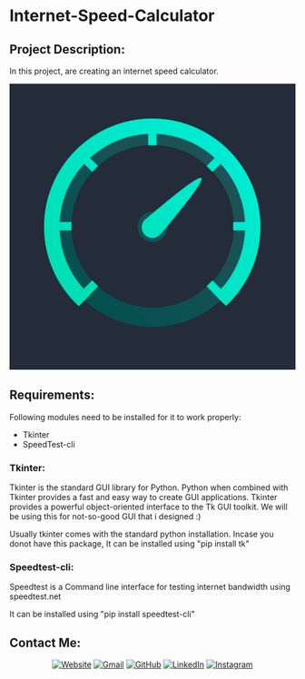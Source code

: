 # Internet-Speed-Calculator

## Project Description:
In this project, are creating an internet speed calculator.

<p align="center">
  <img src="https://github.com/HxnDev/Internet-Speed-Calculator/blob/main/icon.png">
</p>

## Requirements:
Following modules need to be installed for it to work properly:
- Tkinter
- SpeedTest-cli

### Tkinter:
Tkinter is the standard GUI library for Python. Python when combined with Tkinter provides a fast and easy way to create GUI applications. Tkinter provides a powerful object-oriented interface to the Tk GUI toolkit. We will be using this for not-so-good GUI that i designed :)

Usually tkinter comes with the standard python installation. Incase you donot have this package, It can be installed using "pip install tk"


### Speedtest-cli:
Speedtest is a Command line interface for testing internet bandwidth using speedtest.net

It can be installed using "pip install speedtest-cli"

## Contact Me: 
<p align="center">
  <a href="http://www.hxndev.com/"><img src="https://img.icons8.com/bubbles/50/000000/web.png" alt="Website"/></a>
	<a href="mailto:chhxnshah@gmail.com"><img src="https://img.icons8.com/bubbles/50/000000/gmail.png" alt="Gmail"/></a>
	<a href="https://github.com/HxnDev"><img src="https://img.icons8.com/bubbles/50/000000/github.png" alt="GitHub"/></a>
	<a href="https://www.linkedin.com/in/hassan-shahzad-2a6617212/"><img src="https://img.icons8.com/bubbles/50/000000/linkedin.png" alt="LinkedIn"/></a>
	<a href="https://www.instagram.com/hxn_photography/?hl=en"><img src="https://img.icons8.com/bubbles/50/000000/instagram.png" alt="Instagram"/></a>
	
</p>
